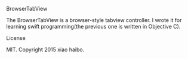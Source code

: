 BrowserTabView

The BrowserTabView is a browser-style tabview controller. I wrote it for learning swift programming(the previous one is written in Objective C).

License

MIT. Copyright 2015 xiao haibo.
 


